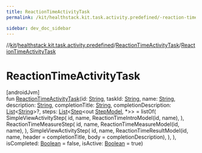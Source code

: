 ```yaml
---
title: ReactionTimeActivityTask
permalink: /kit/healthstack.kit.task.activity.predefined/-reaction-time-activity-task/-reaction-time-activity-task.html

sidebar: dev_doc_sidebar
---
```

//[kit](../../../index.html)/[healthstack.kit.task.activity.predefined](../index.html)/[ReactionTimeActivityTask](index.html)/[ReactionTimeActivityTask](-reaction-time-activity-task.html)



# ReactionTimeActivityTask



[androidJvm]\
fun [ReactionTimeActivityTask](-reaction-time-activity-task.html)(id: [String](https://kotlinlang.org/api/latest/jvm/stdlib/kotlin/-string/index.html), taskId: [String](https://kotlinlang.org/api/latest/jvm/stdlib/kotlin/-string/index.html), name: [String](https://kotlinlang.org/api/latest/jvm/stdlib/kotlin/-string/index.html), description: [String](https://kotlinlang.org/api/latest/jvm/stdlib/kotlin/-string/index.html), completionTitle: [String](https://kotlinlang.org/api/latest/jvm/stdlib/kotlin/-string/index.html), completionDescription: [List](https://kotlinlang.org/api/latest/jvm/stdlib/kotlin.collections/-list/index.html)&lt;[String](https://kotlinlang.org/api/latest/jvm/stdlib/kotlin/-string/index.html)&gt;?, steps: [List](https://kotlinlang.org/api/latest/jvm/stdlib/kotlin.collections/-list/index.html)&lt;[Step](../../healthstack.kit.task.base/-step/index.html)&lt;out [StepModel](../../healthstack.kit.task.base/-step-model/index.html), *&gt;&gt; = listOf(
        SimpleViewActivityStep(
            id, name, ReactionTimeIntroModel(id, name),
        ),
        ReactionTimeMeasureStep(
            id, name, ReactionTimeMeasureModel(id, name),
        ),
        SimpleViewActivityStep(
            id, name, ReactionTimeResultModel(id, name, header = completionTitle, body = completionDescription),
        ),
    ), isCompleted: [Boolean](https://kotlinlang.org/api/latest/jvm/stdlib/kotlin/-boolean/index.html) = false, isActive: [Boolean](https://kotlinlang.org/api/latest/jvm/stdlib/kotlin/-boolean/index.html) = true)




